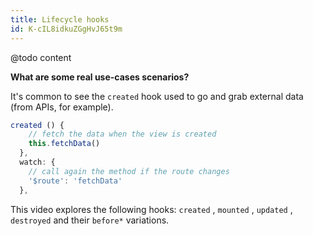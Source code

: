 ```yaml
---
title: Lifecycle hooks
id: K-cIL8idkuZGgHvJ65t9m
---
```

@todo content

**What are some real use-cases scenarios?**

It's common to see the `created` hook used to go and grab external data (from APIs, for example).

``` jsx
created () {
    // fetch the data when the view is created 
    this.fetchData()
  },
  watch: {
    // call again the method if the route changes
    '$route': 'fetchData'
  },
```

<link-bookmark href="https://scotch.io/courses/getting-started-with-vuejs/vue-lifecycle-events" title="Vue Lifecycle Events"></link-bookmark>

<link-bookmark href="https://www.youtube.com/watch?v=bWHJeIzVCqA" title="Easy Way to Understand the VueJS Component Lifecycle Hooks">This video explores the following hooks: `created` , `mounted` , `updated` , `destroyed` and their `before*` variations.
</link-bookmark>

